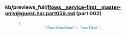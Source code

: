 ### kb/previews_full/flows__service-first__master-only@guest.har.part059.md (part 002)

```md
      {
                  "functionName": "runTask",
             
```

```
